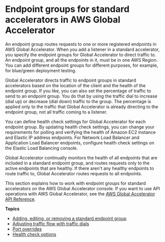 # Endpoint groups for standard accelerators in AWS Global Accelerator<a name="about-endpoint-groups"></a>

An endpoint group routes requests to one or more registered endpoints in AWS Global Accelerator\. When you add a listener in a standard accelerator, you specify the endpoint groups for Global Accelerator to direct traffic to\. An endpoint group, and all the endpoints in it, must be in one AWS Region\. You can add different endpoint groups for different purposes, for example, for blue/green deployment testing\.

Global Accelerator directs traffic to endpoint groups in standard accelerators based on the location of the client and the health of the endpoint group\. If you like, you can also set the percentage of traffic to send to an endpoint group\. You do that by using the traffic dial to increase \(dial up\) or decrease \(dial down\) traffic to the group\. The percentage is applied only to the traffic that Global Accelerator is already directing to the endpoint group, not all traffic coming to a listener\. 

You can define health check settings for Global Accelerator for each endpoint group\. By updating health check settings, you can change your requirements for polling and verifying the health of Amazon EC2 instance and Elastic IP address endpoints\. For Network Load Balancer and Application Load Balancer endpoints, configure health check settings on the Elastic Load Balancing console\. 

Global Accelerator continually monitors the health of all endpoints that are included in a standard endpoint group, and routes requests only to the active endpoints that are healthy\. If there aren't any healthy endpoints to route traffic to, Global Accelerator routes requests to all endpoints\.

This section explains how to work with endpoint groups for standard accelerators on the AWS Global Accelerator console\. If you want to use API operations with AWS Global Accelerator, see the [ AWS Global Accelerator API Reference](https://docs.aws.amazon.com/global-accelerator/latest/api/Welcome.html)\.

**Topics**
+ [Adding, editing, or removing a standard endpoint group](about-endpoint-groups.create-endpoint-group.md)
+ [Adjusting traffic flow with traffic dials](about-endpoint-groups-traffic-dial.md)
+ [Port overrides](about-endpoint-groups-port-override.md)
+ [Health check options](about-endpoint-groups-health-check-options.md)